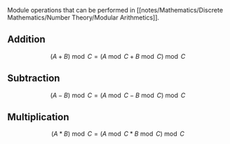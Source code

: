 Module operations that can be performed in [[notes/Mathematics/Discrete Mathematics/Number Theory/Modular Arithmetics]].

## Addition

$$
(A + B) \bmod C = (A \bmod C + B \bmod C) \bmod C
$$

## Subtraction

$$
(A - B) \bmod C = (A \bmod C - B \bmod C) \bmod C
$$

## Multiplication

$$
(A * B ) \bmod C = (A \bmod C * B \bmod C) \bmod C
$$